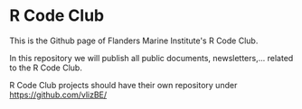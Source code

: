 # R Code Club

This is the Github page of Flanders Marine Institute's R Code Club.

In this repository we will publish all public documents, newsletters,... related to the R Code Club.

R Code Club projects should have their own repository under <https://github.com/vlizBE/>

